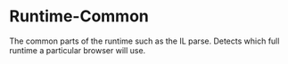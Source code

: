 # Runtime-Common
The common parts of the runtime such as the IL parse. Detects which full runtime a particular browser will use.
